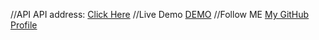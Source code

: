 //API
API address: <a href="https://northwind.vercel.app/api/customers">Click Here<a>
//Live Demo
<a href=" https://aladdinalizada.github.io/Table-With-API/">DEMO<a>
//Follow ME
<a href="https://github.com/aladdinalizada">My GitHub Profile<a>
